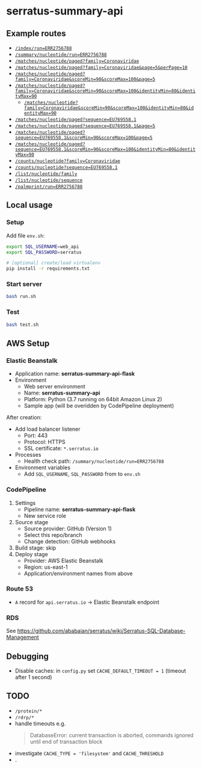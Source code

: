 # serratus-summary-api

## Example routes

- [`/index/run=ERR2756788`](https://api.serratus.io/index/run=ERR2756788)
- [`/summary/nucleotide/run=ERR2756788`](https://api.serratus.io/summary/nucleotide/run=ERR2756788)
- [`/matches/nucleotide/paged?family=Coronaviridae`](https://api.serratus.io/matches/nucleotide/paged?family=Coronaviridae)
- [`/matches/nucleotide/paged?family=Coronaviridae&page=5&perPage=10`](https://api.serratus.io/matches/nucleotide/paged?family=Coronaviridae&page=5&perPage=10)
- [`/matches/nucleotide/paged?family=Coronaviridae&scoreMin=90&scoreMax=100&page=5`](https://api.serratus.io/matches/nucleotide/paged?family=Coronaviridae&scoreMin=90&scoreMax=100&page=5)
- [`/matches/nucleotide/paged?family=Coronaviridae&scoreMin=90&scoreMax=100&identityMin=80&identityMax=90`](https://api.serratus.io/matches/nucleotide/paged?family=Coronaviridae&scoreMin=90&scoreMax=100&identityMin=80&identityMax=90)
    - [`/matches/nucleotide?family=Coronaviridae&scoreMin=90&scoreMax=100&identityMin=80&identityMax=90`](https://api.serratus.io/matches/nucleotide?family=Coronaviridae&scoreMin=90&scoreMax=100&identityMin=80&identityMax=90)
- [`/matches/nucleotide/paged?sequence=EU769558.1`](https://api.serratus.io/matches/nucleotide/paged?sequence=EU769558.1)
- [`/matches/nucleotide/paged?sequence=EU769558.1&page=5`](https://api.serratus.io/matches/nucleotide/paged?sequence=EU769558.1&page=5)
- [`/matches/nucleotide/paged?sequence=EU769558.1&scoreMin=90&scoreMax=100&page=5`](https://api.serratus.io/matches/nucleotide/paged?sequence=EU769558.1&scoreMin=90&scoreMax=100&page=5)
- [`/matches/nucleotide/paged?sequence=EU769558.1&scoreMin=90&scoreMax=100&identityMin=80&identityMax=90`](https://api.serratus.io/matches/nucleotide/paged?sequence=EU769558.1&scoreMin=90&scoreMax=100&identityMin=80&identityMax=90)
- [`/counts/nucleotide?family=Coronaviridae`](https://api.serratus.io/counts/nucleotide?family=Coronaviridae)
- [`/counts/nucleotide?sequence=EU769558.1`](https://api.serratus.io/counts/nucleotide?sequence=EU769558.1)
- [`/list/nucleotide/family`](https://api.serratus.io/list/nucleotide/family)
- [`/list/nucleotide/sequence`](https://api.serratus.io/list/nucleotide/sequence)
- [`/palmprint/run=ERR2756788`](https://api.serratus.io/palmprint/run=ERR2756788)


## Local usage

### Setup

Add file `env.sh`:

```sh
export SQL_USERNAME=web_api
export SQL_PASSWORD=serratus
```

```sh
# [optional] create/load virtualenv
pip install -r requirements.txt
```

### Start server

```sh
bash run.sh
```

### Test

```sh
bash test.sh
```

## AWS Setup

### Elastic Beanstalk

- Application name: **serratus-summary-api-flask**
- Environment
    - Web server environment
    - Name: **serratus-summary-api**
    - Platform: Python (3.7 running on 64bit Amazon Linux 2)
    - Sample app (will be overidden by CodePipeline deployment)

After creation:

- Add load balancer listener
    - Port: 443
    - Protocol: HTTPS
    - SSL certificate: `*.serratus.io`
- Processes
    - Health check path: `/summary/nucleotide/run=ERR2756788`
- Environment variables
    - Add `SQL_USERNAME`, `SQL_PASSWORD` from to `env.sh`

### CodePipeline

1. Settings
    - Pipeline name: **serratus-summary-api-flask**
    - New service role
2. Source stage
    - Source provider: GitHub (Version 1)
    - Select this repo/branch
    - Change detection: GitHub webhooks
3. Build stage: skip
4. Deploy stage
    - Provider: AWS Elastic Beanstalk
    - Region: us-east-1
    - Application/environment names from above

### Route 53

- `A` record for `api.serratus.io` -> Elastic Beanstalk endpoint

### RDS

See https://github.com/ababaian/serratus/wiki/Serratus-SQL-Database-Management

## Debugging

- Disable caches: in `config.py` set `CACHE_DEFAULT_TIMEOUT = 1` (timeout after 1 second)

## TODO

- `/protein/*`
- `/rdrp/*`
- handle timeouts e.g.
    > DatabaseError: current transaction is aborted, commands ignored until end of transaction block
- investigate `CACHE_TYPE = 'filesystem'` and `CACHE_THRESHOLD`
- .

